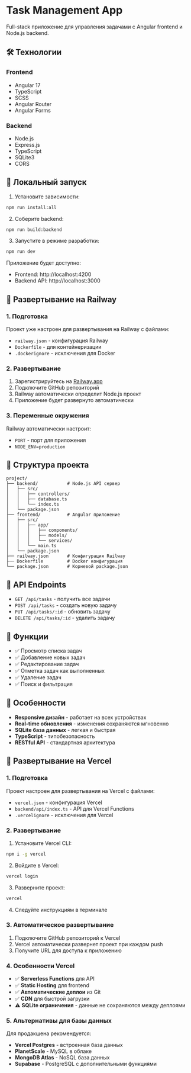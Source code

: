 # Task Management App

Full-stack приложение для управления задачами с Angular frontend и Node.js backend.

## 🛠️ Технологии

### Frontend
- Angular 17
- TypeScript
- SCSS
- Angular Router
- Angular Forms

### Backend
- Node.js
- Express.js
- TypeScript
- SQLite3
- CORS

## 🚀 Локальный запуск

1. Установите зависимости:
```bash
npm run install:all
```

2. Соберите backend:
```bash
npm run build:backend
```

3. Запустите в режиме разработки:
```bash
npm run dev
```

Приложение будет доступно:
- Frontend: http://localhost:4200
- Backend API: http://localhost:3000

## 🚂 Развертывание на Railway

### 1. Подготовка
Проект уже настроен для развертывания на Railway с файлами:
- `railway.json` - конфигурация Railway
- `Dockerfile` - для контейнеризации
- `.dockerignore` - исключения для Docker

### 2. Развертывание
1. Зарегистрируйтесь на [Railway.app](https://railway.app)
2. Подключите GitHub репозиторий
3. Railway автоматически определит Node.js проект
4. Приложение будет развернуто автоматически

### 3. Переменные окружения
Railway автоматически настроит:
- `PORT` - порт для приложения
- `NODE_ENV=production`

## 📁 Структура проекта

```
project/
├── backend/           # Node.js API сервер
│   ├── src/
│   │   ├── controllers/
│   │   ├── database.ts
│   │   └── index.ts
│   └── package.json
├── frontend/          # Angular приложение
│   ├── src/
│   │   ├── app/
│   │   │   ├── components/
│   │   │   ├── models/
│   │   │   └── services/
│   │   └── main.ts
│   └── package.json
├── railway.json       # Конфигурация Railway
├── Dockerfile         # Docker конфигурация
└── package.json       # Корневой package.json
```

## 🔧 API Endpoints

- `GET /api/tasks` - получить все задачи
- `POST /api/tasks` - создать новую задачу
- `PUT /api/tasks/:id` - обновить задачу
- `DELETE /api/tasks/:id` - удалить задачу

## 📝 Функции

- ✅ Просмотр списка задач
- ✅ Добавление новых задач
- ✅ Редактирование задач
- ✅ Отметка задач как выполненных
- ✅ Удаление задач
- ✅ Поиск и фильтрация

## 🎯 Особенности

- **Responsive дизайн** - работает на всех устройствах
- **Real-time обновления** - изменения сохраняются мгновенно
- **SQLite база данных** - легкая и быстрая
- **TypeScript** - типобезопасность
- **RESTful API** - стандартная архитектура

## 🚀 Развертывание на Vercel

### 1. Подготовка
Проект настроен для развертывания на Vercel с файлами:
- `vercel.json` - конфигурация Vercel
- `backend/api/index.ts` - API для Vercel Functions
- `.vercelignore` - исключения для Vercel

### 2. Развертывание
1. Установите Vercel CLI:
```bash
npm i -g vercel
```

2. Войдите в Vercel:
```bash
vercel login
```

3. Разверните проект:
```bash
vercel
```

4. Следуйте инструкциям в терминале

### 3. Автоматическое развертывание
1. Подключите GitHub репозиторий к Vercel
2. Vercel автоматически развернет проект при каждом push
3. Получите URL для доступа к приложению

### 4. Особенности Vercel
- ✅ **Serverless Functions** для API
- ✅ **Static Hosting** для frontend
- ✅ **Автоматические деплои** из Git
- ✅ **CDN** для быстрой загрузки
- ⚠️ **SQLite ограничения** - данные не сохраняются между деплоями

### 5. Альтернативы для базы данных
Для продакшена рекомендуется:
- **Vercel Postgres** - встроенная база данных
- **PlanetScale** - MySQL в облаке
- **MongoDB Atlas** - NoSQL база данных
- **Supabase** - PostgreSQL с дополнительными функциями
